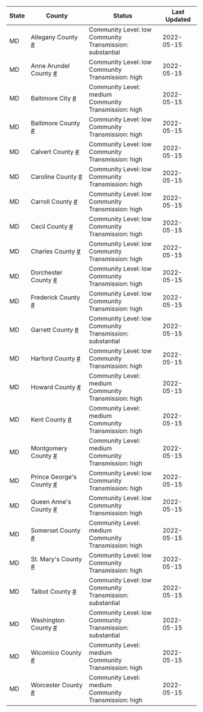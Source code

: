 State | County | Status | Last Updated
--- | --- | --- | --- 
MD | Allegany County <a href="#allegany_county">#</a> | <a name="allegany_county"></a>Community Level: low<br/>Community Transmission: substantial | 2022-05-15
MD | Anne Arundel County <a href="#anne_arundel_county">#</a> | <a name="anne_arundel_county"></a>Community Level: low<br/>Community Transmission: high | 2022-05-15
MD | Baltimore City <a href="#baltimore_city">#</a> | <a name="baltimore_city"></a>Community Level: medium<br/>Community Transmission: high | 2022-05-15
MD | Baltimore County <a href="#baltimore_county">#</a> | <a name="baltimore_county"></a>Community Level: low<br/>Community Transmission: high | 2022-05-15
MD | Calvert County <a href="#calvert_county">#</a> | <a name="calvert_county"></a>Community Level: low<br/>Community Transmission: high | 2022-05-15
MD | Caroline County <a href="#caroline_county">#</a> | <a name="caroline_county"></a>Community Level: low<br/>Community Transmission: high | 2022-05-15
MD | Carroll County <a href="#carroll_county">#</a> | <a name="carroll_county"></a>Community Level: low<br/>Community Transmission: high | 2022-05-15
MD | Cecil County <a href="#cecil_county">#</a> | <a name="cecil_county"></a>Community Level: low<br/>Community Transmission: high | 2022-05-15
MD | Charles County <a href="#charles_county">#</a> | <a name="charles_county"></a>Community Level: low<br/>Community Transmission: high | 2022-05-15
MD | Dorchester County <a href="#dorchester_county">#</a> | <a name="dorchester_county"></a>Community Level: low<br/>Community Transmission: high | 2022-05-15
MD | Frederick County <a href="#frederick_county">#</a> | <a name="frederick_county"></a>Community Level: low<br/>Community Transmission: high | 2022-05-15
MD | Garrett County <a href="#garrett_county">#</a> | <a name="garrett_county"></a>Community Level: low<br/>Community Transmission: substantial | 2022-05-15
MD | Harford County <a href="#harford_county">#</a> | <a name="harford_county"></a>Community Level: low<br/>Community Transmission: high | 2022-05-15
MD | Howard County <a href="#howard_county">#</a> | <a name="howard_county"></a>Community Level: medium<br/>Community Transmission: high | 2022-05-15
MD | Kent County <a href="#kent_county">#</a> | <a name="kent_county"></a>Community Level: medium<br/>Community Transmission: high | 2022-05-15
MD | Montgomery County <a href="#montgomery_county">#</a> | <a name="montgomery_county"></a>Community Level: medium<br/>Community Transmission: high | 2022-05-15
MD | Prince George's County <a href="#prince_george's_county">#</a> | <a name="prince_george's_county"></a>Community Level: low<br/>Community Transmission: high | 2022-05-15
MD | Queen Anne's County <a href="#queen_anne's_county">#</a> | <a name="queen_anne's_county"></a>Community Level: low<br/>Community Transmission: high | 2022-05-15
MD | Somerset County <a href="#somerset_county">#</a> | <a name="somerset_county"></a>Community Level: medium<br/>Community Transmission: high | 2022-05-15
MD | St. Mary's County <a href="#st._mary's_county">#</a> | <a name="st._mary's_county"></a>Community Level: low<br/>Community Transmission: high | 2022-05-15
MD | Talbot County <a href="#talbot_county">#</a> | <a name="talbot_county"></a>Community Level: low<br/>Community Transmission: substantial | 2022-05-15
MD | Washington County <a href="#washington_county">#</a> | <a name="washington_county"></a>Community Level: low<br/>Community Transmission: substantial | 2022-05-15
MD | Wicomico County <a href="#wicomico_county">#</a> | <a name="wicomico_county"></a>Community Level: medium<br/>Community Transmission: high | 2022-05-15
MD | Worcester County <a href="#worcester_county">#</a> | <a name="worcester_county"></a>Community Level: medium<br/>Community Transmission: high | 2022-05-15
